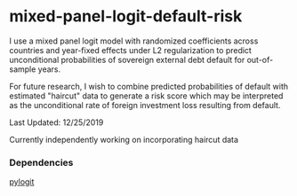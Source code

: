 # mixed-panel-logit-default-risk
I use a mixed panel logit model with randomized coefficients across countries and year-fixed effects under L2 regularization to predict unconditional probabilities of sovereign external debt default for out-of-sample years. 

For future research, I wish to combine predicted probabilities of default with estimated "haircut" data to generate a risk score which may be interpreted as the unconditional rate of foreign investment loss resulting from default. 

Last Updated: 12/25/2019 

Currently independently working on incorporating haircut data

### Dependencies
[pylogit](https://github.com/timothyb0912/pylogit)
